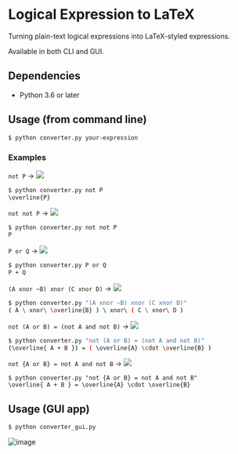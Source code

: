 # Logical Expression to LaTeX

Turning plain-text logical expressions into LaTeX-styled expressions.

Available in both CLI and GUI.

## Dependencies

- Python 3.6 or later

## Usage (from command line)

```sh
$ python converter.py your-expression
```

### Examples

`not P` ->  <img src="https://render.githubusercontent.com/render/math?math={\overline{P}}">

```sh
$ python converter.py not P
\overline{P}
```

`not not P` -> <img src="https://render.githubusercontent.com/render/math?math={P}">

```sh
$ python converter.py not not P
P
```

`P or Q` -> <img src="https://render.githubusercontent.com/render/math?math={P %2B Q}">

```sh
$ python converter.py P or Q
P + Q
```

`(A xnor ~B) xnor (C xnor D)` -> <img src="https://render.githubusercontent.com/render/math?math={( A \ xnor\ \overline{B} ) \ xnor\ ( C \ xnor\ D )}">

```sh
$ python converter.py "(A xnor ~B) xnor (C xnor D)"
( A \ xnor\ \overline{B} ) \ xnor\ ( C \ xnor\ D )
```

`not (A or B) = (not A and not B)` -> <img src="https://render.githubusercontent.com/render/math?math={(\overline{ A %2B B }) = ( \overline{A} \cdot \overline{B} )}">

```sh
$ python converter.py "not (A or B) = (not A and not B)"
(\overline{ A + B }) = ( \overline{A} \cdot \overline{B} )
```
`not {A or B} = not A and not B` -> <img src="https://render.githubusercontent.com/render/math?math={\overline{ A %2B B } = \overline{A} \cdot \overline{B}}">

```
$ python converter.py "not {A or B} = not A and not B"
\overline{ A + B } = \overline{A} \cdot \overline{B}
```

## Usage (GUI app)

```sh
$ python converter_gui.py
```

![image](https://user-images.githubusercontent.com/75237455/137612570-cd304b23-399d-4d31-be4f-e30d7d0e366e.png)
